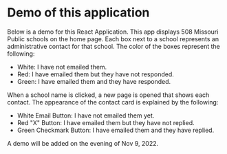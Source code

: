 # Demo of this application

Below is a demo for this React Application. This app displays 508 Missouri Public schools on the home page. Each box next to a school represents an administrative contact for that school. The color of the boxes represent the following: 
- White: I have not emailed them.
- Red: I have emailed them but they have not responded.
- Green: I have emailed them and they have responded.

When a school name is clicked, a new page is opened that shows each contact. The appearance of the contact card is explained by the following:
- White Email Button: I have not emailed them yet.
- Red "X" Button: I have emailed them but they have not replied.
- Green Checkmark Button: I have emailed them and they have replied.

A demo will be added on the evening of Nov 9, 2022.